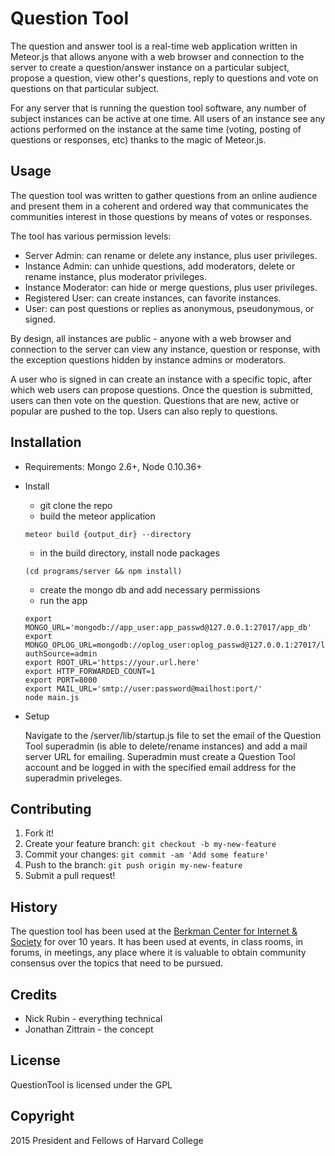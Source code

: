 # Question Tool

The question and answer tool is a real-time web application written in Meteor.js that allows anyone with a web browser and connection to the server to create a question/answer instance on a particular subject, propose a question, view other's questions, reply to questions and vote on questions on that particular subject.

For any server that is running the question tool software, any number of subject instances can be active at one time.  All users of an instance see any actions performed on the instance at the same time (voting, posting of questions or responses, etc) thanks to the magic of Meteor.js.

## Usage

The question tool was written to gather questions from an online audience and present them in a coherent and ordered way that communicates the communities interest in those questions by means of votes or responses.

The tool has various permission levels:

* Server Admin:	can rename or delete any instance, plus user privileges.
* Instance Admin: can unhide questions, add moderators, delete or rename instance, plus moderator privileges.
* Instance Moderator: can hide or merge	questions, plus	user privileges.
* Registered User: can create instances, can favorite instances.
* User: can post questions or replies as anonymous, pseudonymous, or signed.

By design, all instances are public - anyone with a web browser and connection to the server can view any instance, question or response, with the exception questions hidden by instance admins or moderators.

A user who is signed in can create an instance with a specific topic, after which web users can propose questions. Once the question is submitted, users can then vote on the question. Questions that are new, active or popular are pushed to the top. Users can also reply to questions.

## Installation

* Requirements: Mongo 2.6+, Node 0.10.36+

* Install

  * git clone the repo
  * build the meteor application

   ```meteor build {output_dir} --directory```
  * in the build directory, install node packages

   ```(cd programs/server && npm install)```
  * create the mongo db and add necessary permissions
  * run the app

   ```shell
   export MONGO_URL='mongodb://app_user:app_passwd@127.0.0.1:27017/app_db'
   export MONGO_OPLOG_URL=mongodb://oplog_user:oplog_passwd@127.0.0.1:27017/local?authSource=admin
   export ROOT_URL='https://your.url.here'
   export HTTP_FORWARDED_COUNT=1
   export PORT=8000
   export MAIL_URL='smtp://user:password@mailhost:port/'
   node main.js
   ```

* Setup

   Navigate to the /server/lib/startup.js file to set the email of the Question Tool superadmin (is able to delete/rename instances) and add a mail server URL for emailing. Superadmin must create a Question Tool account and be logged in with the specified email address for the superadmin priveleges.

## Contributing

1. Fork it!
2. Create your feature branch: `git checkout -b my-new-feature`
3. Commit your changes: `git commit -am 'Add some feature'`
4. Push to the branch: `git push origin my-new-feature`
5. Submit a pull request!

## History

The question tool has been used at the [Berkman Center for Internet & Society](https://cyber.law.harvard.edu "Berkman Center for Internet & Society") for over 10 years. It has been used at events, in class rooms, in forums, in meetings, any place where it is valuable to obtain community consensus over the topics that need to be pursued.

## Credits

* Nick Rubin - everything technical
* Jonathan Zittrain - the concept

## License

QuestionTool is licensed under the GPL

## Copyright

2015 President and Fellows of Harvard College
